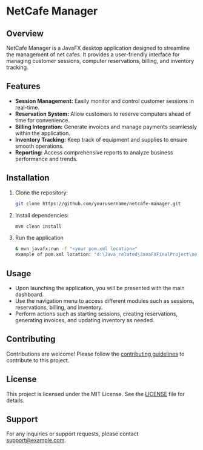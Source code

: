 # NetCafe Manager

## Overview
NetCafe Manager is a JavaFX desktop application designed to streamline the management of net cafes. It provides a user-friendly interface for managing customer sessions, computer reservations, billing, and inventory tracking.

## Features
- **Session Management:** Easily monitor and control customer sessions in real-time.
- **Reservation System:** Allow customers to reserve computers ahead of time for convenience.
- **Billing Integration:** Generate invoices and manage payments seamlessly within the application.
- **Inventory Tracking:** Keep track of equipment and supplies to ensure smooth operations.
- **Reporting:** Access comprehensive reports to analyze business performance and trends.

## Installation
1. Clone the repository:
   ```bash
   git clone https://github.com/yourusername/netcafe-manager.git
   ```
2. Install dependencies:
   ```bash
   mvn clean install
   ```
3. Run the application
   ```bash
   & mvn javafx:run -f "<your pom.xml location>"
   example of pom.xml location: "d:\Java_related\JavaFXFinalProject\netcafejavafxapp\pom.xml"
   ```
## Usage
- Upon launching the application, you will be presented with the main dashboard.
- Use the navigation menu to access different modules such as sessions, reservations, billing, and inventory.
- Perform actions such as starting sessions, creating reservations, generating invoices, and updating inventory as needed.

## Contributing
Contributions are welcome! Please follow the [contributing guidelines](CONTRIBUTING.md) to contribute to this project.

## License
This project is licensed under the MIT License. See the [LICENSE](LICENSE) file for details.

## Support
For any inquiries or support requests, please contact [support@example.com](mailto:support@example.com).
